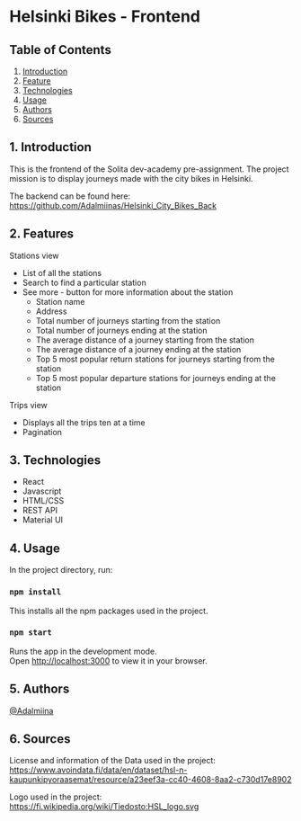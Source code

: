 # Helsinki Bikes - Frontend

## Table of Contents

1. [Introduction](#intro)
2. [Feature](#feats)
3. [Technologies](#tech)
4. [Usage](#use)
5. [Authors](#aut)
6. [Sources](#sou)

## 1. Introduction

This is the frontend of the Solita dev-academy pre-assignment. The project mission is to display journeys made with the city bikes in Helsinki.

The backend can be found here: https://github.com/Adalmiinas/Helsinki_City_Bikes_Back

## 2. Features

Stations view

- List of all the stations
- Search to find a particular station
- See more - button for more information about the station
  - Station name
  - Address
  - Total number of journeys starting from the station
  - Total number of journeys ending at the station
  - The average distance of a journey starting from the station
  - The average distance of a journey ending at the station
  - Top 5 most popular return stations for journeys starting from the station
  - Top 5 most popular departure stations for journeys ending at the station

Trips view

- Displays all the trips ten at a time
- Pagination

## 3. Technologies

- React
- Javascript
- HTML/CSS
- REST API
- Material UI

## 4. Usage

In the project directory, run:

### `npm install`

This installs all the npm packages used in the project.

### `npm start`

Runs the app in the development mode.\
Open [http://localhost:3000](http://localhost:3000) to view it in your browser.

## 5. Authors

[@Adalmiina](https://github.com/Adalmiinas)

## 6. Sources

License and information of the Data used in the project: https://www.avoindata.fi/data/en/dataset/hsl-n-kaupunkipyoraasemat/resource/a23eef3a-cc40-4608-8aa2-c730d17e8902

Logo used in the project: https://fi.wikipedia.org/wiki/Tiedosto:HSL_logo.svg
